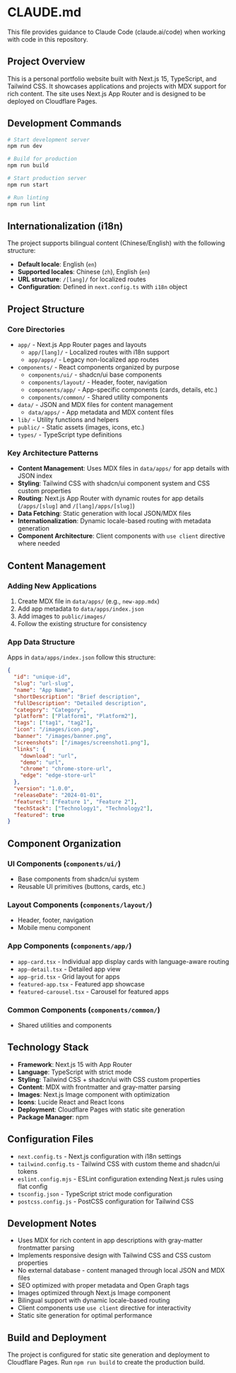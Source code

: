 # CLAUDE.md

This file provides guidance to Claude Code (claude.ai/code) when working with code in this repository.

## Project Overview

This is a personal portfolio website built with Next.js 15, TypeScript, and Tailwind CSS. It showcases applications and projects with MDX support for rich content. The site uses Next.js App Router and is designed to be deployed on Cloudflare Pages.

## Development Commands

```bash
# Start development server
npm run dev

# Build for production
npm run build

# Start production server
npm run start

# Run linting
npm run lint
```

## Internationalization (i18n)

The project supports bilingual content (Chinese/English) with the following structure:
- **Default locale**: English (`en`)
- **Supported locales**: Chinese (`zh`), English (`en`)
- **URL structure**: `/[lang]/` for localized routes
- **Configuration**: Defined in `next.config.ts` with `i18n` object

## Project Structure

### Core Directories
- `app/` - Next.js App Router pages and layouts
  - `app/[lang]/` - Localized routes with i18n support
  - `app/apps/` - Legacy non-localized app routes
- `components/` - React components organized by purpose
  - `components/ui/` - shadcn/ui base components
  - `components/layout/` - Header, footer, navigation
  - `components/app/` - App-specific components (cards, details, etc.)
  - `components/common/` - Shared utility components
- `data/` - JSON and MDX files for content management
  - `data/apps/` - App metadata and MDX content files
- `lib/` - Utility functions and helpers
- `public/` - Static assets (images, icons, etc.)
- `types/` - TypeScript type definitions

### Key Architecture Patterns
- **Content Management**: Uses MDX files in `data/apps/` for app details with JSON index
- **Styling**: Tailwind CSS with shadcn/ui component system and CSS custom properties
- **Routing**: Next.js App Router with dynamic routes for app details (`/apps/[slug]` and `/[lang]/apps/[slug]`)
- **Data Fetching**: Static generation with local JSON/MDX files
- **Internationalization**: Dynamic locale-based routing with metadata generation
- **Component Architecture**: Client components with `use client` directive where needed

## Content Management

### Adding New Applications
1. Create MDX file in `data/apps/` (e.g., `new-app.mdx`)
2. Add app metadata to `data/apps/index.json`
3. Add images to `public/images/`
4. Follow the existing structure for consistency

### App Data Structure
Apps in `data/apps/index.json` follow this structure:
```json
{
  "id": "unique-id",
  "slug": "url-slug",
  "name": "App Name",
  "shortDescription": "Brief description",
  "fullDescription": "Detailed description",
  "category": "Category",
  "platform": ["Platform1", "Platform2"],
  "tags": ["tag1", "tag2"],
  "icon": "/images/icon.png",
  "banner": "/images/banner.png",
  "screenshots": ["/images/screenshot1.png"],
  "links": {
    "download": "url",
    "demo": "url",
    "chrome": "chrome-store-url",
    "edge": "edge-store-url"
  },
  "version": "1.0.0",
  "releaseDate": "2024-01-01",
  "features": ["Feature 1", "Feature 2"],
  "techStack": ["Technology1", "Technology2"],
  "featured": true
}
```

## Component Organization

### UI Components (`components/ui/`)
- Base components from shadcn/ui system
- Reusable UI primitives (buttons, cards, etc.)

### Layout Components (`components/layout/`)
- Header, footer, navigation
- Mobile menu component

### App Components (`components/app/`)
- `app-card.tsx` - Individual app display cards with language-aware routing
- `app-detail.tsx` - Detailed app view
- `app-grid.tsx` - Grid layout for apps
- `featured-app.tsx` - Featured app showcase
- `featured-carousel.tsx` - Carousel for featured apps

### Common Components (`components/common/`)
- Shared utilities and components

## Technology Stack

- **Framework**: Next.js 15 with App Router
- **Language**: TypeScript with strict mode
- **Styling**: Tailwind CSS + shadcn/ui with CSS custom properties
- **Content**: MDX with frontmatter and gray-matter parsing
- **Images**: Next.js Image component with optimization
- **Icons**: Lucide React and React Icons
- **Deployment**: Cloudflare Pages with static site generation
- **Package Manager**: npm

## Configuration Files

- `next.config.ts` - Next.js configuration with i18n settings
- `tailwind.config.ts` - Tailwind CSS with custom theme and shadcn/ui tokens
- `eslint.config.mjs` - ESLint configuration extending Next.js rules using flat config
- `tsconfig.json` - TypeScript strict mode configuration
- `postcss.config.js` - PostCSS configuration for Tailwind CSS

## Development Notes

- Uses MDX for rich content in app descriptions with gray-matter frontmatter parsing
- Implements responsive design with Tailwind CSS and CSS custom properties
- No external database - content managed through local JSON and MDX files
- SEO optimized with proper metadata and Open Graph tags
- Images optimized through Next.js Image component
- Bilingual support with dynamic locale-based routing
- Client components use `use client` directive for interactivity
- Static site generation for optimal performance

## Build and Deployment

The project is configured for static site generation and deployment to Cloudflare Pages. Run `npm run build` to create the production build.
